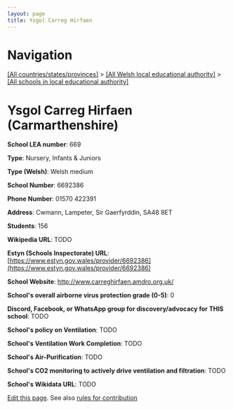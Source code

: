 ```yaml
---
layout: page
title: Ysgol Carreg Hirfaen
---
```

# Navigation

[[All countries/states/provinces]](../../..) > [[All Welsh local educational authority]](../..) > [[All schools in local educational authority]](..)

# Ysgol Carreg Hirfaen (Carmarthenshire)

**School LEA number**: 669

**Type**: Nursery, Infants & Juniors

**Type (Welsh)**: Welsh medium

**School Number**: 6692386

**Phone Number**: 01570 422391

**Address**: Cwmann, Lampeter, Sir Gaerfyrddin, SA48 8ET

**Students**: 156

**Wikipedia URL**: TODO

**Estyn (Schools Inspectorate) URL**: [https://www.estyn.gov.wales/provider/6692386](https://www.estyn.gov.wales/provider/6692386)

**School Website**: http://www.carreghirfaen.amdro.org.uk/

**School's overall airborne virus protection grade (0-5)**: 0

**Discord, Facebook, or WhatsApp group for discovery/advocacy for THIS school**: TODO

**School's policy on Ventilation**: TODO

**School's Ventilation Work Completion**: TODO

**School's Air-Purification**: TODO

**School's CO2 monitoring to actively drive ventilation and filtration**: TODO

**School's Wikidata URL**: TODO




[Edit this page](https://github.com/VentilationProject/Wales/edit/prif/./Carmarthenshire/Ysgol_Carreg_Hirfaen.md). See also [rules for contribution](../../../contribution-rules/)
